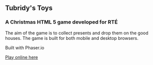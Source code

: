 ## Tubridy's Toys 
### A Christmas HTML 5 game developed for RTÉ

The aim of the game is to collect presents and drop them on the good houses.
The game is built for both mobile and desktop browsers.

Built with Phaser.io

[Play online here](https://www.rte.ie/tubridys-toys/)
